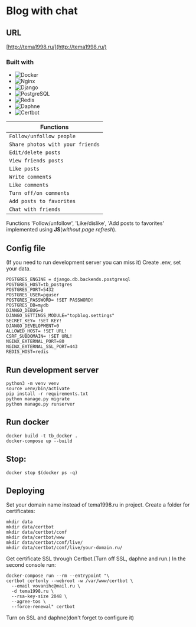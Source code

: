 # Blog with chat

## URL
[http://tema1998.ru/](http://tema1998.ru/)

### Built with

* ![Docker][Docker]
* ![Nginx][Nginx]
* ![Django][Django]
* ![PostgreSQL][PostgreSQL]
* ![Redis][Redis]
* ![Daphne][Daphne]
* ![Certbot][Certbot]


Functions |
-- |
`Follow/unfollow people` |
`Share photos with your friends` |
`Edit/delete posts` |
`View friends posts` |
`Like posts` |
`Write comments` |
`Like comments` |
`Turn off/on comments` |
`Add posts to favorites` |
`Chat with friends` |

Functions 'Follow/unfollow', 'Like/dislike', 'Add posts to favorites' implemented using **JS**(*without page refresh*).

## Config file
(If you need to run development server you can miss it)
Create .env, set your data.
```
POSTGRES_ENGINE = django.db.backends.postgresql
POSTGRES_HOST=tb_postgres
POSTGRES_PORT=5432
POSTGRES_USER=pguser
POSTGRES_PASSWORD= !SET PASSWORD!
POSTGRES_DB=mydb
DJANGO_DEBUG=0
DJANGO_SETTINGS_MODULE="topblog.settings"
SECRET_KEY= !SET KEY!
DJANGO_DEVELOPMENT=0
ALLOWED_HOST= !SET URL!
CSRF_SUBDOMAIN= !SET URL!
NGINX_EXTERNAL_PORT=80
NGINX_EXTERNAL_SSL_PORT=443
REDIS_HOST=redis
```
## Run development server

```
python3 -m venv venv
source venv/bin/activate
pip install -r requirements.txt
python manage.py migrate
python manage.py runserver
```

## Run docker
```
docker build -t tb_docker .
docker-compose up --build
```
## Stop:
```
docker stop $(docker ps -q)
```
## Deploying
Set your domain name instead of tema1998.ru in project.
Create a folder for certificates:
```
mkdir data
mkdir data/certbot
mkdir data/certbot/conf
mkdir data/certbot/www
mkdir data/certbot/conf/live/
mkdir data/certbot/conf/live/your-domain.ru/
```
Get certificate SSL through Certbot.(Turn off SSL, daphne and run.) In the second console run:
```
docker-compose run --rm --entrypoint "\
certbot certonly --webroot -w /var/www/certbot \
  --email vovanihc@mail.ru \
  -d tema1998.ru \
  --rsa-key-size 2048 \
  --agree-tos \
  --force-renewal" certbot
```
Turn on SSL and daphne(don't forget to configure it)

[Docker]: https://img.shields.io/badge/docker-000000?style=for-the-badge&logo=docker&logoColor=blue
[Django]: https://img.shields.io/badge/django-000000?style=for-the-badge&logo=django&logoColor=white
[PostgreSQL]: https://img.shields.io/badge/postgresql-000000?style=for-the-badge&logo=postgresql&logoColor=blue
[Celery]: https://img.shields.io/badge/celery-000000?style=for-the-badge&logo=celery&logoColor=green
[Redis]: https://img.shields.io/badge/redis-000000?style=for-the-badge&logo=redis&logoColor=red
[Nginx]: https://img.shields.io/badge/nginx-000000?style=for-the-badge&logo=nginx&logoColor=green
[Daphne]: https://img.shields.io/badge/daphne-000000?style=for-the-badge&logo=daphne&logoColor=green
[Certbot]: https://img.shields.io/badge/certbot-000000?style=for-the-badge&logo=certbot&logoColor=green
